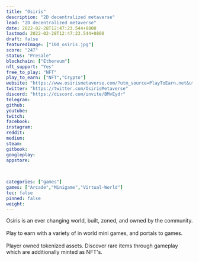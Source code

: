 ```yaml
---
title: "Osiris"
description: "2D decentralized metaverse"
lead: "2D decentralized metaverse"
date: 2022-02-28T12:47:23.544+0800
lastmod: 2022-02-28T12:47:23.544+0800
draft: false
featuredImage: ["100_osiris.jpg"]
score: "247"
status: "Presale"
blockchain: ["Ethereum"]
nft_support: "Yes"
free_to_play: "NFT"
play_to_earn: ["NFT","Crypto"]
website: "https://www.osirismetaverse.com/?utm_source=PlayToEarn.net&utm_medium=organic&utm_campaign=gamepage"
twitter: "https://twitter.com/OsirisMetaverse"
discord: "https://discord.com/invite/BMvEydr"
telegram: 
github: 
youtube: 
twitch: 
facebook: 
instagram: 
reddit: 
medium: 
steam: 
gitbook: 
googleplay: 
appstore: 

  
    
categories: ["games"]
games: ["Arcade","Minigame","Virtual-World"]
toc: false
pinned: false
weight: 
---
```

Osiris is an ever changing world, built, zoned, and owned by the community.<br> <br> Play to earn with a variety of in world mini games, and portals to games.<br> <br> Player owned tokenized assets. Discover rare items through gameplay which are additionally minted as NFT's.